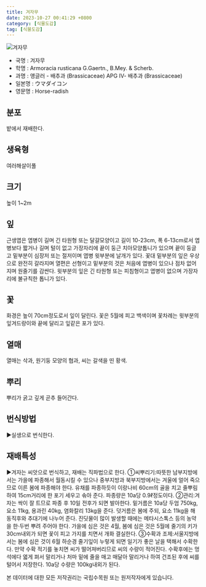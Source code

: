 ```yaml
---
title: 겨자무
date: 2023-10-27 00:41:29 +0800
category: [식물도감]
tag: [식물도감]
---
```




![겨자무](/fileUpload/plants/basic/Cruciferae/Armoracia/8360/8360_20160725145203452files_th2.jpg)
- 국명 : 겨자무
- 학명 : Armoracia rusticana G.Gaertn., B.Mey. & Scherb.
- 과명 : 앵글러 - 배추과 (Brassicaceae) APG Ⅳ- 배추과 (Brassicaceae)
- 일본명 : ウマダイコン
- 영문명 : Horse-radish


## 분포
밭에서 재배한다.
## 생육형
여러해살이풀
## 크기
높이 1~2m
## 잎
근생엽은 엽병이 길며 긴 타원형 또는 달걀모양이고 길이 10-23cm, 폭 6-13cm로서 엽병보다 짧거나 길며 털이 없고 가장자리에 끝이 둥근 치아모양톱니가 있으며 끝이 둥글고 밑부분이 심장저 또는 절저이며 엽병 윗부분에 날개가 있다. 꽃대 밑부분의 잎은 우상으로 완전히 갈라지며 열편은 선형이고 밑부분의 것은 처음에 엽병이 있으나 점차 없어지며 원줄기를 감싼다. 윗부분의 잎은 긴 타원형 또는 피침형이고 엽병이 없으며 가장자리에 불규칙한 톱니가 있다.
## 꽃
화경은 높이 70cm정도로서 잎이 달린다. 꽃은 5월에 피고 백색이며 꽃차례는 윗부분의 잎겨드랑이와 끝에 달리고 잎같은 포가 있다.
## 열매
열매는 삭과, 원기둥 모양의 협과, 씨는 갈색을 띤 황색.
## 뿌리
뿌리가 굵고 깊게 곧추 들어간다.
## 번식방법
▶실생으로 번식한다.
## 재배특성
▶겨자는 씨앗으로 번식하고, 재배는 직파법으로 한다. ①씨뿌리기:따뜻한 남부지방에서는 가을에 파종해서 월동시킬 수 있으나 중부지방과 북부지방에서는 겨울에 얼어 죽으므로 이른 봄에 파종해야 한다. 유채를 파종하듯이 이랑나비 60cm의 골을 치고 줄뿌림하여 15cm거리에 한 포기 세우고 솎아 준다. 파종량은 10a당 0.9ℓ정도이다.②관리:겨자는 싹이 잘 트므로 파종 후 10일 전후가 되면 발아한다. 밑거름은 10a당 두엄 750kg, 요소 11kg, 용과린 40kg, 염화칼리 13kg을 준다. 덧거름은 봄에 주되, 요소 11kg을 해동직후와 추대기에 나누어 준다. 진딧물이 많이 발생할 때에는 메타시스톡스 등의 농약을 한·두번 뿌려 주어야 한다. 가을에 심은 것은 4월, 봄에 심은 것은 5월에 줄기의 키가 30cm내외가 되면 꽃이 피고 가지를 치면서 개화 결실한다.③수확과 조제:서울지방에서는 봄에 심은 것이 6월 하순경 줄기잎이 누렇게 되면 일기가 좋은 날을 택해서 수확한다. 만약 수확 적기를 놓치면 씨가 떨어져버리므로 씨의 수량이 적어진다. 수확후에는 멍석에다 엷게 펴서 말리거나 처마 밑에 줄을 매고 매달아 말리거나 하여 건조된 후에 씨를 털어서 저장한다. 10a당 수량은 100kg내외가 된다.






본 데이터에 대한 모든 저작권리는 국립수목원 또는 원저작자에게 있습니다.

